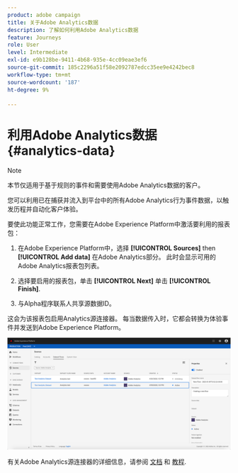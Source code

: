 ```yaml
---
product: adobe campaign
title: 关于Adobe Analytics数据
description: 了解如何利用Adobe Analytics数据
feature: Journeys
role: User
level: Intermediate
exl-id: e9b128be-9411-4b68-935e-4cc09eae3ef6
source-git-commit: 185c2296a51f58e2092787edcc35ee9e4242bec8
workflow-type: tm+mt
source-wordcount: '187'
ht-degree: 9%

---
```


# 利用Adobe Analytics数据{#analytics-data}

>[!NOTE]
>
>本节仅适用于基于规则的事件和需要使用Adobe Analytics数据的客户。

您可以利用已在捕获并流入到平台中的所有Adobe Analytics行为事件数据，以触发历程并自动化客户体验。

要使此功能正常工作，您需要在Adobe Experience Platform中激活要利用的报表包：

1. 在Adobe Experience Platform中，选择 **[!UICONTROL Sources]** then **[!UICONTROL Add data]** 在Adobe Analytics部分。 此时会显示可用的Adobe Analytics报表包列表。

1. 选择要启用的报表包，单击 **[!UICONTROL Next]** 单击 **[!UICONTROL Finish]**.

1. 与Alpha程序联系人共享源数据ID。

这会为该报表包启用Analytics源连接器。 每当数据传入时，它都会转换为体验事件并发送到Adobe Experience Platform。

![](../assets/alpha-event9.png)

有关Adobe Analytics源连接器的详细信息，请参阅 [文档](https://experienceleague.adobe.com/docs/experience-platform/sources/connectors/adobe-applications/analytics.html?lang=zh-Hans) 和 [教程](https://experienceleague.adobe.com/docs/experience-platform/sources/ui-tutorials/create/adobe-applications/analytics.html?lang=zh-Hans).

